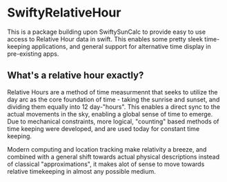 # SwiftyRelativeHour

This is a package building upon SwiftySunCalc to provide easy to use access to Relative Hour data in swift. 
This enables some pretty sleek time-keeping applications, and general support for alternative time display in pre-existing apps. 

## What's a relative hour exactly?
Relative Hours are a method of time measurmennt that seeks to utilize the day arc as the core foundation of time - taking the sunrise and sunset, and dividing them equally into 12 day-"hours". 
This enables a direct sync to the actual movements in the sky, enabling a global sense of time to emerge. 
Due to mechanical constraints, more logical, "counting" based methods of time keeping were developed, and are used today for constant time keeping. 

Modern computing and location tracking make relativity a breeze, and combined with a general shift towards actual physical descriptions instead of classical "approximations", it makes alot of sense to move towards relative timekeeping in almost any possible medium. 
